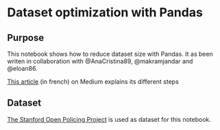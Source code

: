 # Dataset optimization with Pandas

## Purpose 

This notebook shows how to reduce dataset size with Pandas. It as been writen in collaboration with @AnaCristina89, @makramjandar and @eloan86.

[This article](https://medium.com/@cedricsoares/avec-pandas-mettez-au-r%C3%A9gime-vos-gros-datasets-df4bbf366a32) (in french) on Medium explains its different steps  

## Dataset 

[The Stanford Open Policing Project](https://openpolicing.stanford.edu/) is used as dataset for this notebook.
